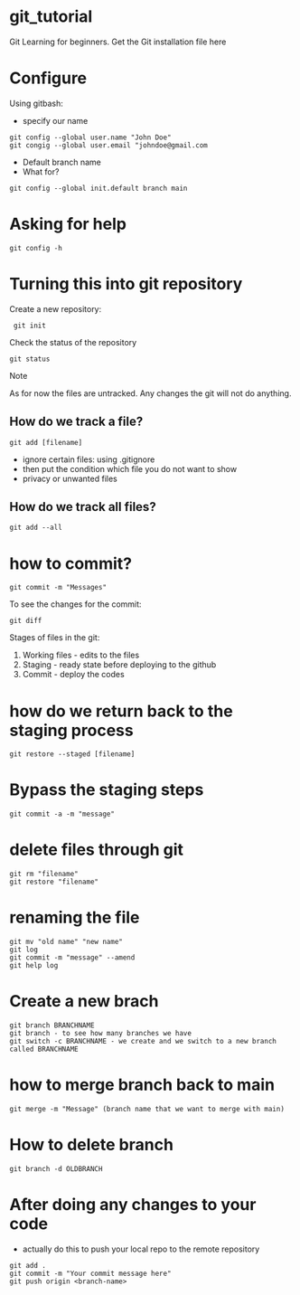 # git_tutorial
Git Learning for beginners. Get the Git installation file here

# Configure
Using gitbash:
- specify our name

```
git config --global user.name "John Doe"
git congig --global user.email "johndoe@gmail.com
```

- Default branch name
- What for?

```
git config --global init.default branch main
```

# Asking for help

```
git config -h
```

# Turning this into git repository

Create a new repository:

```
 git init
```

Check the status of the repository
```
git status
```

> [!NOTE]  
> As for now the files are untracked. Any changes the git will not do anything.

## How do we track a file?
```
git add [filename]
```

- ignore certain files: using .gitignore
- then put the condition which file you do not want to show
- privacy or unwanted files

## How do we track all files?
```
git add --all
```

# how to commit?
```
git commit -m "Messages"
```

To see the changes for the commit:
```
git diff
```

Stages of files in the git:
1. Working files - edits to the files
2. Staging - ready state before deploying to the github
3. Commit - deploy the codes

# how do we return back to the staging process
```
git restore --staged [filename]
```

# Bypass the staging steps
```
git commit -a -m "message"
```

# delete files through git
```
git rm "filename"
git restore "filename"
```

# renaming the file
```
git mv "old name" "new name"
git log
git commit -m "message" --amend
git help log
```

# Create a new brach 
```
git branch BRANCHNAME
git branch - to see how many branches we have
git switch -c BRANCHNAME - we create and we switch to a new branch called BRANCHNAME
```

# how to merge branch back to main
```
git merge -m "Message" (branch name that we want to merge with main)
```

# How to delete branch
```
git branch -d OLDBRANCH
```

# After doing any changes to your code
- actually do this to push your local repo to the remote repository
```
git add .
git commit -m "Your commit message here"
git push origin <branch-name>
```




